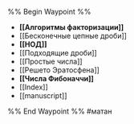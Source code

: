 %% Begin Waypoint %%
- **[[Алгоритмы факторизации]]**
- [[Бесконечные цепные дроби]]
- **[[НОД]]**
- [[Подходящие дроби]]
- [[Простые числа]]
- [[Решето Эратосфена]]
- **[[Числа Фибоначчи]]**
- [[Index]]
- [[manuscript]]

%% End Waypoint %%
#матан